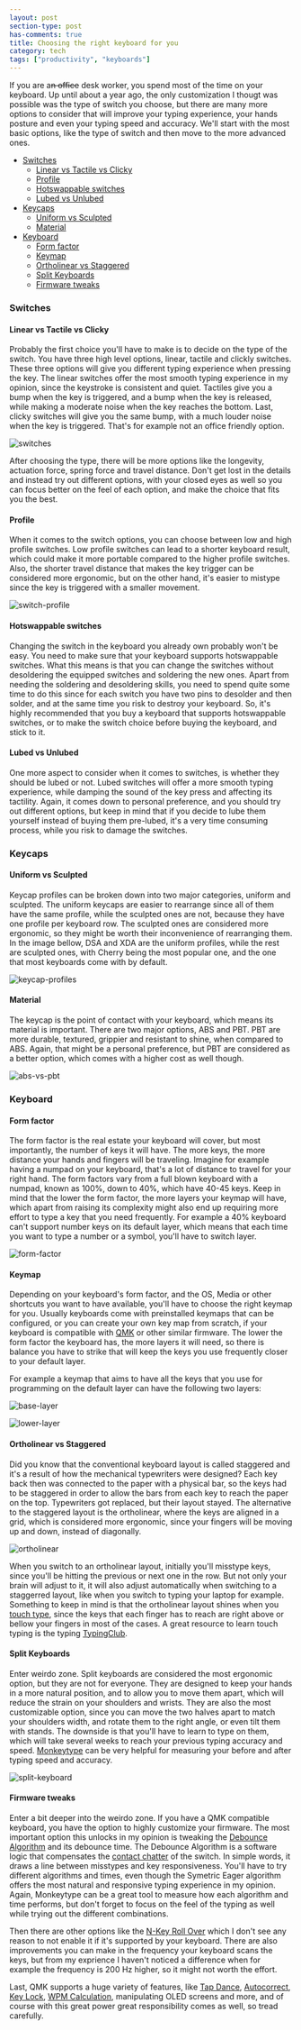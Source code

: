 ```yaml
---
layout: post
section-type: post
has-comments: true
title: Choosing the right keyboard for you
category: tech
tags: ["productivity", "keyboards"]
---
```


If you are a~~n office~~ desk worker, you spend most of the time on your
keyboard. Up until about a year ago, the only customization I thougt was
possible was the type of switch you choose, but there are many more options to
consider that will improve your typing experience, your hands posture and even
your typing speed and accuracy. We'll start with the most basic options, like
the type of switch and then move to the more advanced ones.

<!--toc:start-->

- [Switches](#switches)
  - [Linear vs Tactile vs Clicky](#linear-vs-tactile-vs-clicky)
  - [Profile](#profile)
  - [Hotswappable switches](#hotswappable-switches)
  - [Lubed vs Unlubed](#lubed-vs-unlubed)
- [Keycaps](#keycaps)
  - [Uniform vs Sculpted](#uniform-vs-sculpted)
  - [Material](#material)
- [Keyboard](#keyboard)
  - [Form factor](#form-factor)
  - [Keymap](#keymap)
  - [Ortholinear vs Staggered](#ortholinear-vs-staggered)
  - [Split Keyboards](#split-keyboards)
  - [Firmware tweaks](#firmware-tweaks)
  <!--toc:end-->

### Switches

#### Linear vs Tactile vs Clicky

Probably the first choice you'll have to make is to decide on the type of the
switch. You have three high level options, linear, tactile and clickly switches.
These three options will give you different typing experience when pressing the
key. The linear switches offer the most smooth typing experience in my opinion,
since the keystroke is consistent and quiet. Tactiles give you a bump when the
key is triggered, and a bump when the key is released, while making a moderate
noise when the key reaches the bottom. Last, clicky switches will give you the
same bump, with a much louder noise when the key is triggered. That's for
example not an office friendly option.

![switches](/img/posts/choosing-the-right-keyboard/switches.gif)

After choosing the type, there will be more options like the longevity,
actuation force, spring force and travel distance. Don't get lost in the details
and instead try out different options, with your closed eyes as well so you can
focus better on the feel of each option, and make the choice that fits you the
best.

#### Profile

When it comes to the switch options, you can choose between low and high profile
switches. Low profile switches can lead to a shorter keyboard result, which
could make it more portable compared to the higher profile switches. Also, the
shorter travel distance that makes the key trigger can be considered more
ergonomic, but on the other hand, it's easier to mistype since the key is
triggered with a smaller movement.

![switch-profile](/img/posts/choosing-the-right-keyboard/switch-profile.jpg)

#### Hotswappable switches

Changing the switch in the keyboard you already own probably won't be easy. You
need to make sure that your keyboard supports hotswappable switches. What this
means is that you can change the switches without desoldering the equipped
switches and soldering the new ones. Apart from needing the soldering and
desoldering skills, you need to spend quite some time to do this since for each
switch you have two pins to desolder and then solder, and at the same time you
risk to destroy your keyboard. So, it's highly recommended that you buy a
keyboard that supports hotswappable switches, or to make the switch choice
before buying the keyboard, and stick to it.

#### Lubed vs Unlubed

One more aspect to consider when it comes to switches, is whether they should be
lubed or not. Lubed switches will offer a more smooth typing experience, while
damping the sound of the key press and affecting its tactility. Again, it comes
down to personal preference, and you should try out different options, but keep
in mind that if you decide to lube them yourself instead of buying them
pre-lubed, it's a very time consuming process, while you risk to damage the
switches.

### Keycaps

#### Uniform vs Sculpted

Keycap profiles can be broken down into two major categories, uniform and
sculpted. The uniform keycaps are easier to rearrange since all of them have the
same profile, while the sculpted ones are not, because they have one profile per
keyboard row. The sculpted ones are considered more ergonomic, so they might be
worth their inconvenience of rearranging them. In the image bellow, DSA and XDA
are the uniform profiles, while the rest are sculpted ones, with Cherry being
the most popular one, and the one that most keyboards come with by default.

![keycap-profiles](/img/posts/choosing-the-right-keyboard/keycap-profiles.jpg)

#### Material

The keycap is the point of contact with your keyboard, which means its material
is important. There are two major options, ABS and PBT. PBT are more durable,
textured, grippier and resistant to shine, when compared to ABS. Again, that
might be a personal preference, but PBT are considered as a better option, which
comes with a higher cost as well though.

![abs-vs-pbt](/img/posts/choosing-the-right-keyboard/abs-vs-pbt.jpg)

### Keyboard

#### Form factor

The form factor is the real estate your keyboard will cover, but most
importantly, the number of keys it will have. The more keys, the more distance
your hands and fingers will be traveling. Imagine for example having a numpad on
your keyboard, that's a lot of distance to travel for your right hand. The form
factors vary from a full blown keyboard with a numpad, known as 100%, down to
40%, which have 40-45 keys. Keep in mind that the lower the form factor, the
more layers your keymap will have, which apart from raising its complexity might
also end up requiring more effort to type a key that you need frequently. For
example a 40% keyboard can't support number keys on its default layer, which
means that each time you want to type a number or a symbol, you'll have to
switch layer.

![form-factor](/img/posts/choosing-the-right-keyboard/form-factor.jpg)

#### Keymap

Depending on your keyboard's form factor, and the OS, Media or other shortcuts
you want to have available, you'll have to choose the right keymap for you.
Usually keyboards come with preinstalled keymaps that can be configured, or you
can create your own key map from scratch, if your keyboard is compatible with
[QMK](https://qmk.fm) or other similar firmware. The lower the form factor the
keyboard has, the more layers it will need, so there is balance you have to
strike that will keep the keys you use frequently closer to your default layer.

For example a keymap that aims to have all the keys that you use for programming
on the default layer can have the following two layers:

![base-layer](/img/posts/choosing-the-right-keyboard/base.png)

![lower-layer](/img/posts/choosing-the-right-keyboard/lower.png)

#### Ortholinear vs Staggered

Did you know that the conventional keyboard layout is called staggered and it's
a result of how the mechanical typewriters were designed? Each key back then was
connected to the paper with a physical bar, so the keys had to be staggered in
order to allow the bars from each key to reach the paper on the top. Typewriters
got replaced, but their layout stayed. The alternative to the staggered layout
is the ortholinear, where the keys are aligned in a grid, which is considered
more ergonomic, since your fingers will be moving up and down, instead of
diagonally.

![ortholinear](/img/posts/choosing-the-right-keyboard/ortholinear.jpg)

When you switch to an ortholinear layout, initially you'll misstype keys, since
you'll be hitting the previous or next one in the row. But not only your brain
will adjust to it, it will also adjust automatically when switching to a
staggerred layout, like when you switch to typing your laptop for example.
Something to keep in mind is that the ortholinear layout shines when you
[touch type](https://en.wikipedia.org/wiki/Touch_typing), since the keys that
each finger has to reach are right above or bellow your fingers in most of the
cases. A great resource to learn touch typing is the typing
[TypingClub](https://www.typingclub.com/).

#### Split Keyboards

Enter weirdo zone. Split keyboards are considered the most ergonomic option, but
they are not for everyone. They are designed to keep your hands in a more
natural position, and to allow you to move them apart, which will reduce the
strain on your shoulders and wrists. They are also the most customizable option,
since you can move the two halves apart to match your shoulders width, and
rotate them to the right angle, or even tilt them with stands. The downside is
that you'll have to learn to type on them, which will take several weeks to
reach your previous typing accuracy and speed.
[Monkeytype](https://monkeytype.com/) can be very helpful for measuring your
before and after typing speed and accuracy.

![split-keyboard](/img/posts/choosing-the-right-keyboard/split.jpg)

#### Firmware tweaks

Enter a bit deeper into the weirdo zone. If you have a QMK compatible keyboard,
you have the option to highly customize your firmware. The most important option
this unlocks in my opinion is tweaking the
[Debounce Algorithm](https://docs.qmk.fm/#/feature_debounce_type?id=types-of-debounce-algorithms)
and its debounce time. The Debounce Algorithm is a software logic that
compensates the
[contact chatter](https://docs.qmk.fm/#/feature_debounce_type?id=contact-bounce-contact-chatter)
of the switch. In simple words, it draws a line between misstypes and key
responsiveness. You'll have to try different algorithms and times, even though
the Symetric Eager algorithm offers the most natural and responsive typing
experience in my opinion. Again, Monkeytype can be a great tool to measure how
each algorithm and time performs, but don't forget to focus on the feel of the
typing as well while trying out the different combinations.

Then there are other options like the
[N-Key Roll Over](https://en.wikipedia.org/wiki/Key_rollover#n-key_rollover)
which I don't see any reason to not enable it if it's supported by your
keyboard. There are also improvements you can make in the frequency your
keyboard scans the keys, but from my exprience I haven't noticed a difference
when for example the frequency is 200 Hz higher, so it might not worth the
effort.

Last, QMK supports a huge variety of features, like
[Tap Dance](https://docs.qmk.fm/#/feature_tap_dance?id=tap-dance-a-single-key-can-do-3-5-or-100-different-things),
[Autocorrect](https://docs.qmk.fm/#/feature_autocorrect),
[Key Lock](https://docs.qmk.fm/#/feature_key_lock),
[WPM Calculation](https://docs.qmk.fm/#/feature_wpm), manipulating OLED screens
and more, and of course with this great power great responsibility comes as
well, so tread carefully.
